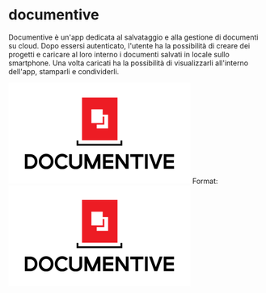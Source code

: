 # documentive

Documentive è un'app dedicata al salvataggio e alla gestione di documenti su cloud.
Dopo essersi autenticato, l'utente ha la possibilità di creare dei progetti e caricare al loro interno i documenti salvati in locale sullo smartphone. Una volta caricati ha la possibilità di visualizzarli all'interno dell'app, stamparli e condividerli.

![Documentive Logo](/assets/images/large_documentive.png)
Format: ![Documentive Logo](/assets/images/large_documentive.png)
